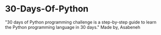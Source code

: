 # 30-Days-Of-Python
"30 days of Python programming challenge is a step-by-step guide to learn the Python programming language in 30 days." Made by, Asabeneh

